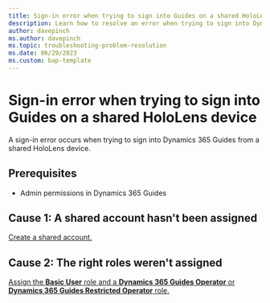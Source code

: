 ```yaml
---
title: Sign-in error when trying to sign into Guides on a shared HoloLens device 
description: Learn how to resolve an error when trying to sign into Dynamics 365 Guides on a shared device license
author: davepinch
ms.author: davepinch
ms.topic: troubleshooting-problem-resolution 
ms.date: 06/29/2023
ms.custom: bap-template
---
```


# Sign-in error when trying to sign into Guides on a shared HoloLens device

A sign-in error occurs when trying to sign into Dynamics 365 Guides from a shared HoloLens device.

## Prerequisites

- Admin permissions in Dynamics 365 Guides

## Cause 1: A shared account hasn't been assigned

[Create a shared account.](device-license.md)

## Cause 2: The right roles weren't assigned

[Assign the **Basic User** role and a **Dynamics 365 Guides Operator** or **Dynamics 365 Guides Restricted Operator** role.](device-license#assign-an-operator-role-to-the-shared-account)
